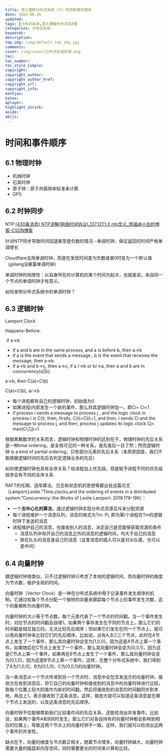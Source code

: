 ```yaml
---
title: 深入理解分布式系统（六）时间和事件顺序
date: 2024-06-26
updated:
tags: [分布式系统,深入理解分布式系统]
categories: 分布式系统
keywords:
description:
top_img: /img/default_top_img.jpg
comments:
cover: /img/cover/分布式系统封面.png
toc:
toc_number:
toc_style_simple:
copyright:
copyright_author:
copyright_author_href:
copyright_url:
copyright_info:
mathjax:
katex:
aplayer:
highlight_shrink:
aside:
abcjs:
---
```


# 时间和事件顺序

## 6.1 物理时钟

- 机械时钟
- 石英时钟
- 原子钟：原子共振频率标准来计算
- GPS

## 6.2 时钟同步

NTP:[(430条消息) NTP详解(网络时间协议)_127.127.1.0 ntp含义_思福迪小白的博客-CSDN博客](https://blog.csdn.net/weixin_45057618/article/details/120200341?ops_request_misc=%7B%22request%5Fid%22%3A%22168243248816800182751293%22%2C%22scm%22%3A%2220140713.130102334..%22%7D&request_id=168243248816800182751293&biz_id=0&utm_medium=distribute.pc_search_result.none-task-blog-2~all~top_click~default-1-120200341-null-null.142^v86^insert_down38v5,239^v2^insert_chatgpt&utm_term=NTP协议&spm=1018.2226.3001.4187)

针对NTP同步导致时间回退甚至是负数的情况--单调时钟，保证返回的时间严格单调增长

Cloudflare没用单调时钟，而是在发现时间差为负数或者0时变为一个默认值（golang没暴露单调时钟）

单调时钟的局限性：以自身所在的计算机的某个时间为起点，也就是说，来自同一个节点的单调时钟才有意义。

如何发明分布式系统中的单调时钟？

## 6.3 逻辑时钟

Lamport Clock

Happens-Before:

​	if a->b

- if a and b are in the same process, and a is before b, then a->b
- if a is the event that sends a message , b is the event that receives the message, then a->b.
- if a->b and b->c, then a->c; if a /->b or b/->a, then a and b are in concurrency(a||b).

a->b, then C(a)<C(b)

C(a)<C(b), a/->b

- 每个进程都有自己的逻辑时钟，初始值为0
- 如果进程i内部发生一个新的事件，那么将其逻辑时钟加一，即Ci= Ci+1
- if process i sends a message to process j , and the logic clock in process i is C(i), then, firstly, C(i)=C(i)+1, and then, i sends Ci and the message to process j, and then, process j updates its logic clock Cj= max(Ci,Cj)+1

根据离散数学的关系而言，逻辑时钟和物理时钟的区别在于，物理时钟的先后关系是一种total ordering，是全局可见的一种关系，谁先谁后一目了然；然而逻辑时钟 is a kind of partial ordering，只有部分元素的先后关系（本质原因是，我们不能根据逻辑时间的先后去判定逻辑业务的先后）

如何使逻辑时钟也具有全序关系？给进程加上优先级，但是赋予进程不同的优先级排序会有不同的全序关系

RAFT的任期、选举算法、日志和状态机的思想等都出自这篇论文（Lamport,Leslie."Time,clocks,and the ordering of events in a distributed system."Concurrency: the Works of Leslie Lamport. 2019.179-196）：

- 一个**去中心化的算法**，通过逻辑时钟实现分布式资源互斥来分配资源
- 每个进程维护一个消息队列，消息的格式为Tm: Pi, 即为第i个进程在Tm的逻辑时钟下发送的消息
- 进程维护自己的消息，也接收别人的消息，决定自己是否能够获取资源的条件
  - 消息队列中除开自己的消息之外的消息的逻辑时间，均大于自己的消息
  - 排在队头的消息是自己的消息（这里消息的插入可以是对头队尾，也可以是中间）



## 6.4 向量时钟

跟逻辑时钟很类似，只不过逻辑时钟只考虑了本地的逻辑时间，而向量时钟的维度为节点数，维护全局的时间。

向量时钟（Vector Clock）是一种在分布式系统中用于记录事件发生顺序的机制。它通过给每个节点分配一个独特的向量来跟踪每个节点上的事件发生次数，这个向量被称为向量时钟。

向量时钟的大小等于节点数，每个元素代表了一个节点的时间戳。当一个事件发生时，对应节点的时间戳会自增1。如果两个事件发生在不同的节点上，那么它们的时间戳是相互独立的，无法比较先后顺序；但如果它们发生在同一个节点上，就可以用向量时钟来比较它们的先后顺序。比如说，设有A,B,C三个节点，此时在A节点上发生了一个事件，那么其向量时钟会变为[1,0,0]，因为这是A节点上第一个事件。如果随后在C节点上发生了一个事件，那么其向量时钟会变为[0,0,1]，因为这是C节点上第一个事件。如果再在B节点上发生了一个事件，那么其向量时钟会变为[0,1,0]，因为这是B节点上第一个事件。这样，在整个分布式系统中，我们得到了A为[1,0,0]，B为[0,1,0]，C为[0,0,1]的向量时钟。

当一条消息从一个节点传递到另一个节点时，消息中会包含发送方的向量时钟。接收方在收到消息后，将它自己的向量时钟和接收到的消息中的向量时钟进行比较，取每个位置上较大的值作为新的时间戳。然后将接收到的消息的时间戳同步到本地，再加上1，表示接收到了这条消息。这样，接收方就可以知道这条消息是在哪个节点上发送的，以及这条消息的先后顺序。

向量时钟不仅能够帮助我们比较事件间的先后关系，还能检测出并发事件。比如说，如果两个事件A和B同时发生，那么它们对各自持有的向量时钟都会影响到相应的位置上，导致这两个节点上的向量时钟不一致。这样，我们就可以检测出这两个事件的并发性。

缺点在于，向量的维度与节点数正相关，随着节点增多，向量时钟越大，向量时钟需要大量的磁盘和内存空间，同时需要更长的时间来计算和比较。